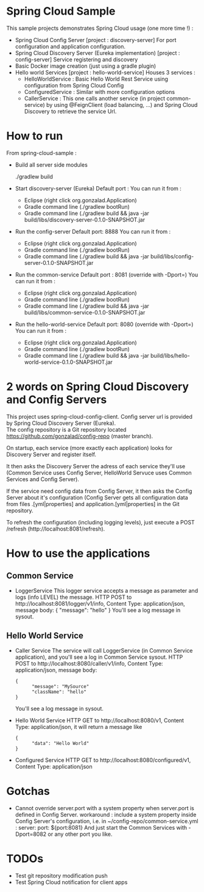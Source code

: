 # Spring Cloud Sample

This sample projects demonstrates Spring Cloud usage (one more time !) :

 * Spring Cloud Config Server 
   [project : discovery-server]
   For port configuration and application configuration.
 * Spring Cloud Discovery Server (Eureka implementation)
   [project : config-server]
   Service registering and discovery
 * Basic Docker image creation (just using a gradle plugin)
 * Hello world Services
   [project : hello-world-service]
   Houses 3 services :
    * HelloWorldService : Basic Hello World Rest Service using configuration from Spring Cloud Config
    * ConfiguredService : Similar with more configuration options
    * CallerService : This one calls another service (in project common-service) by using @FeignClient
      (load balancing, ...) and Spring Cloud Discovery to retrieve the service Url.
      

# How to run

From spring-cloud-sample :

 * Build all server side modules

   ./gradlew build

 * Start discovery-server (Eureka)
   Default port : 
   You can run it from :
   * Eclipse (right click org.gonzalad.Application)
   * Gradle command line (./gradlew bootRun)
   * Gradle command line (./gradlew build && java -jar build/libs/discovery-server-0.1.0-SNAPSHOT.jar
 * Run the config-server
   Default port: 8888
   You can run it from :
   * Eclipse (right click org.gonzalad.Application)
   * Gradle command line (./gradlew bootRun)
   * Gradle command line (./gradlew build && java -jar build/libs/config-server-0.1.0-SNAPSHOT.jar
 * Run the common-service
   Default port : 8081 (override with -Dport=<port>)
   You can run it from :
   * Eclipse (right click org.gonzalad.Application)
   * Gradle command line (./gradlew bootRun)
   * Gradle command line (./gradlew build && java -jar build/libs/common-service-0.1.0-SNAPSHOT.jar
 * Run the hello-world-service
   Default port: 8080 (override with -Dport=<port>)
   You can run it from :
   * Eclipse (right click org.gonzalad.Application)
   * Gradle command line (./gradlew bootRun)
   * Gradle command line (./gradlew build && java -jar build/libs/hello-world-service-0.1.0-SNAPSHOT.jar


# 2 words on Spring Cloud Discovery and Config Servers

This project uses spring-cloud-config-client.
Config server url is provided by Spring Cloud Discovery Server (Eureka).  
The config repository is a Git repository located https://github.com/gonzalad/config-repo (master branch).

On startup, each service (more exactly each application) looks for Discovery Server and register itself.

It then asks the Discovery Server the adress of each service they'll use (Common Service uses Config Server, HelloWorld Servuce uses Common Services and Config Server).

If the service need config data from Config Server, it then asks the Config Server about it's configuration (Config Server gets all configuration data from files <application-name>.[yml|properties] and application.[yml|properties] in the Git repository.

To refresh the configuration (including logging levels), just execute a POST /refresh (http://localhost:8081/refresh).


# How to use the applications

## Common Service

 * LoggerService 
   This logger service accepts a message as parameter and logs (info LEVEL) the message.
   HTTP POST to http://localhost:8081/logger/v1/info, Content Type: application/json, message body:
	{
	  "message": "hello"
	}
	You'll see a log message in sysout.


## Hello World Service

 * Caller Service 
   The service will call LoggerService (in Common Service application), and you'll see a log in Common Service sysout.
   HTTP POST to http://localhost:8080/caller/v1/info, Content Type: application/json, message body:
  
       {
             "message": "MySource"
             "className": "hello"
       }

   You'll see a log message in sysout.
 * Hello World Service 
   HTTP GET to http://localhost:8080/v1, Content Type: application/json, it will return a message like

       {
             "data": "Hello World"
       }
 * Configured Service 
   HTTP GET to http://localhost:8080/configured/v1, Content Type: application/json


# Gotchas

 * Cannot override server.port with a system property when server.port is defined in Config Server.
   workaround : include a system property inside Config Server's configuration, 
   i.e. in ~/config-repo/common-service.yml :
	server:
	  port: ${port:8081}
   And just start the Common Services with -Dport=8082 or any other port you like.
 
   
# TODOs 

 * Test git repository modification push
 * Test Spring Cloud notification for client apps

